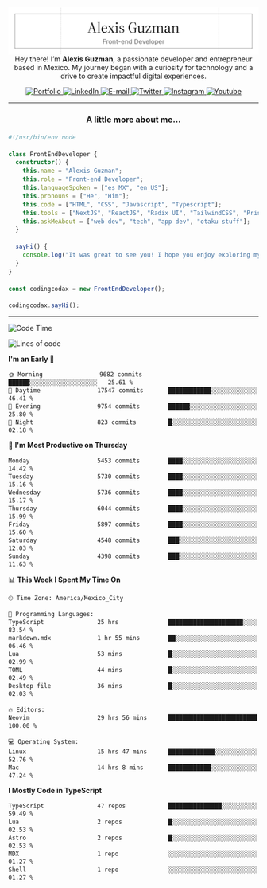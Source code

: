 <img align='right' src="./Banner.png" width="" />
<p align='center'>Hey there! I’m <strong>Alexis Guzman</strong>, a passionate developer and entrepreneur based in Mexico. My journey began with a curiosity for technology and a drive to create impactful digital experiences.</p>

<div align='center'>
  <a href='https://www.codingcodax.dev' target='_blank'>
    <img alt='Portfolio' src='https://img.shields.io/badge/Portfolio-black?logo=vercel&style=flat-square'>
  </a>
  <a href='https://linkedin.com/in/codingcodax' target='_blank'>
    <img alt='LinkedIn' src='https://img.shields.io/badge/LinkedIn-black?logo=LinkedIn&style=flat-square'>
  </a>
  <a href='mailto:hello@codingcodax.com' target='_blank'>
    <img alt='E-mail' src='https://img.shields.io/badge/Email-black?logo=Gmail&style=flat-square'>
  </a>
  <a href='https://x.com/codingcodax' target='_blank'>
    <img alt='Twitter' src='https://img.shields.io/badge/X-black?logo=X&style=flat-square'>
  </a>
  <a href='https://www.instagram.com/codingcodax' target='_blank'>
    <img alt='Instagram' src='https://img.shields.io/badge/Instagram-black?logo=Instagram&style=flat-square'>
  </a>
  <a href='https://www.youtube.com/@codingcodax' target='_blank'>
    <img alt='Youtube' src='https://img.shields.io/badge/YouTube-black?logo=Youtube&style=flat-square'>
  </a>
</div>


---

<h3 align='center'>A little more about me...</h3>

```typescript
#!/usr/bin/env node

class FrontEndDeveloper {
  constructor() {
    this.name = "Alexis Guzman";
    this.role = "Front-end Developer";
    this.languageSpoken = ["es_MX", "en_US"];
    this.pronouns = ["He", "Him"];
    this.code = ["HTML", "CSS", "Javascript", "Typescript"];
    this.tools = ["NextJS", "ReactJS", "Radix UI", "TailwindCSS", "Prisma", "Shadcn UI"];
    this.askMeAbout = ["web dev", "tech", "app dev", "otaku stuff"];
  }

  sayHi() {
    console.log("It was great to see you! I hope you enjoy exploring my work.");
  }
}

const codingcodax = new FrontEndDeveloper();

codingcodax.sayHi();
```

---

<!--START_SECTION:waka-->
![Code Time](http://img.shields.io/badge/Code%20Time-3%2C446%20hrs%2020%20mins-blue)

![Lines of code](https://img.shields.io/badge/From%20Hello%20World%20I%27ve%20Written-9.6%20million%20lines%20of%20code-blue)

**I'm an Early 🐤** 

```text
🌞 Morning                9682 commits        ██████░░░░░░░░░░░░░░░░░░░   25.61 % 
🌆 Daytime                17547 commits       ████████████░░░░░░░░░░░░░   46.41 % 
🌃 Evening                9754 commits        ██████░░░░░░░░░░░░░░░░░░░   25.80 % 
🌙 Night                  823 commits         █░░░░░░░░░░░░░░░░░░░░░░░░   02.18 % 
```
📅 **I'm Most Productive on Thursday** 

```text
Monday                   5453 commits        ████░░░░░░░░░░░░░░░░░░░░░   14.42 % 
Tuesday                  5730 commits        ████░░░░░░░░░░░░░░░░░░░░░   15.16 % 
Wednesday                5736 commits        ████░░░░░░░░░░░░░░░░░░░░░   15.17 % 
Thursday                 6044 commits        ████░░░░░░░░░░░░░░░░░░░░░   15.99 % 
Friday                   5897 commits        ████░░░░░░░░░░░░░░░░░░░░░   15.60 % 
Saturday                 4548 commits        ███░░░░░░░░░░░░░░░░░░░░░░   12.03 % 
Sunday                   4398 commits        ███░░░░░░░░░░░░░░░░░░░░░░   11.63 % 
```


📊 **This Week I Spent My Time On** 

```text
🕑︎ Time Zone: America/Mexico_City

💬 Programming Languages: 
TypeScript               25 hrs              █████████████████████░░░░   83.54 % 
markdown.mdx             1 hr 55 mins        ██░░░░░░░░░░░░░░░░░░░░░░░   06.46 % 
Lua                      53 mins             █░░░░░░░░░░░░░░░░░░░░░░░░   02.99 % 
TOML                     44 mins             █░░░░░░░░░░░░░░░░░░░░░░░░   02.49 % 
Desktop file             36 mins             █░░░░░░░░░░░░░░░░░░░░░░░░   02.03 % 

🔥 Editors: 
Neovim                   29 hrs 56 mins      █████████████████████████   100.00 % 

💻 Operating System: 
Linux                    15 hrs 47 mins      █████████████░░░░░░░░░░░░   52.76 % 
Mac                      14 hrs 8 mins       ████████████░░░░░░░░░░░░░   47.24 % 
```

**I Mostly Code in TypeScript** 

```text
TypeScript               47 repos            ███████████████░░░░░░░░░░   59.49 % 
Lua                      2 repos             █░░░░░░░░░░░░░░░░░░░░░░░░   02.53 % 
Astro                    2 repos             █░░░░░░░░░░░░░░░░░░░░░░░░   02.53 % 
MDX                      1 repo              ░░░░░░░░░░░░░░░░░░░░░░░░░   01.27 % 
Shell                    1 repo              ░░░░░░░░░░░░░░░░░░░░░░░░░   01.27 % 
```




<!--END_SECTION:waka-->
